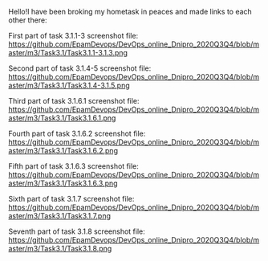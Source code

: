 Hello!I have been broking my hometask in peaces and made links to each other there:

First part of task 3.1.1-3 screenshot file: https://github.com/EpamDevops/DevOps_online_Dnipro_2020Q3Q4/blob/master/m3/Task3.1/Task3.1.1-3.1.3.png

Second part of task 3.1.4-5 screenshot file: https://github.com/EpamDevops/DevOps_online_Dnipro_2020Q3Q4/blob/master/m3/Task3.1/Task3.1.4-3.1.5.png

Third part of task 3.1.6.1 screenshot file: https://github.com/EpamDevops/DevOps_online_Dnipro_2020Q3Q4/blob/master/m3/Task3.1/Task3.1.6.1.png

Fourth part of task 3.1.6.2 screenshot file: https://github.com/EpamDevops/DevOps_online_Dnipro_2020Q3Q4/blob/master/m3/Task3.1/Task3.1.6.2.png

Fifth part of task 3.1.6.3 screenshot file: https://github.com/EpamDevops/DevOps_online_Dnipro_2020Q3Q4/blob/master/m3/Task3.1/Task3.1.6.3.png

Sixth part of task 3.1.7 screenshot file: https://github.com/EpamDevops/DevOps_online_Dnipro_2020Q3Q4/blob/master/m3/Task3.1/Task3.1.7.png

Seventh part of task 3.1.8 screenshot file: https://github.com/EpamDevops/DevOps_online_Dnipro_2020Q3Q4/blob/master/m3/Task3.1/Task3.1.8.png
